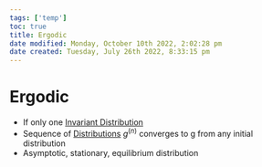 ```yaml
---
tags: ['temp']
toc: true
title: Ergodic
date modified: Monday, October 10th 2022, 2:02:28 pm
date created: Tuesday, July 26th 2022, 8:33:15 pm
---
```


# Ergodic
- If only one [Invariant Distribution](Invariant%20Distribution.md)
- Sequence of [Distributions](Distributions.md) $g^{(n)}$ converges to g from any initial distribution
- Asymptotic, stationary, equilibrium distribution



